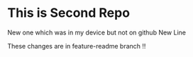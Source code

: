 # This is Second Repo

New one which was in my device but not on github
New Line

These changes are in feature-readme branch !!